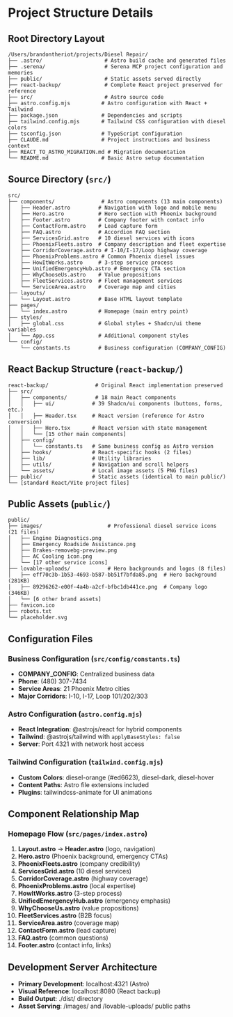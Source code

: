 # Project Structure Details

## Root Directory Layout
```
/Users/brandontheriot/projects/Diesel Repair/
├── .astro/                    # Astro build cache and generated files
├── .serena/                   # Serena MCP project configuration and memories
├── public/                    # Static assets served directly
├── react-backup/              # Complete React project preserved for reference
├── src/                       # Astro source code
├── astro.config.mjs          # Astro configuration with React + Tailwind
├── package.json              # Dependencies and scripts
├── tailwind.config.mjs       # Tailwind CSS configuration with diesel colors
├── tsconfig.json             # TypeScript configuration
├── CLAUDE.md                 # Project instructions and business context
├── REACT_TO_ASTRO_MIGRATION.md # Migration documentation
└── README.md                 # Basic Astro setup documentation
```

## Source Directory (`src/`)
```
src/
├── components/               # Astro components (13 main components)
│   ├── Header.astro         # Navigation with logo and mobile menu
│   ├── Hero.astro           # Hero section with Phoenix background
│   ├── Footer.astro         # Company footer with contact info
│   ├── ContactForm.astro    # Lead capture form
│   ├── FAQ.astro            # Accordion FAQ section
│   ├── ServicesGrid.astro   # 10 diesel services with icons
│   ├── PhoenixFleets.astro  # Company description and fleet expertise
│   ├── CorridorCoverage.astro # I-10/I-17/Loop highway coverage
│   ├── PhoenixProblems.astro # Common Phoenix diesel issues
│   ├── HowItWorks.astro     # 3-step service process
│   ├── UnifiedEmergencyHub.astro # Emergency CTA section
│   ├── WhyChooseUs.astro    # Value propositions
│   ├── FleetServices.astro  # Fleet management services
│   └── ServiceArea.astro    # Coverage map and cities
├── layouts/
│   └── Layout.astro         # Base HTML layout template
├── pages/
│   └── index.astro          # Homepage (main entry point)
├── styles/
│   ├── global.css           # Global styles + Shadcn/ui theme variables
│   └── App.css              # Additional component styles
└── config/
    └── constants.ts         # Business configuration (COMPANY_CONFIG)
```

## React Backup Structure (`react-backup/`)
```
react-backup/               # Original React implementation preserved
├── src/
│   ├── components/         # 18 main React components
│   │   ├── ui/            # 39 Shadcn/ui components (buttons, forms, etc.)
│   │   ├── Header.tsx     # React version (reference for Astro conversion)
│   │   ├── Hero.tsx       # React version with state management
│   │   └── [15 other main components]
│   ├── config/
│   │   └── constants.ts   # Same business config as Astro version
│   ├── hooks/             # React-specific hooks (2 files)
│   ├── lib/               # Utility libraries
│   ├── utils/             # Navigation and scroll helpers
│   └── assets/            # Local image assets (5 PNG files)
├── public/                # Static assets (identical to main public/)
└── [standard React/Vite project files]
```

## Public Assets (`public/`)
```
public/
├── images/                     # Professional diesel service icons (21 files)
│   ├── Engine Diagnostics.png
│   ├── Emergency Roadside Assistance.png
│   ├── Brakes-removebg-preview.png
│   ├── AC Cooling icon.png
│   └── [17 other service icons]
├── lovable-uploads/            # Hero backgrounds and logos (8 files)
│   ├── eff70c3b-1b53-4693-b587-bb51f7bfda85.png  # Hero background (281KB)
│   ├── 89296262-e00f-4a4b-a2cf-bfbc1db441ce.png  # Company logo (346KB)
│   └── [6 other brand assets]
├── favicon.ico
├── robots.txt
└── placeholder.svg
```

## Configuration Files

### Business Configuration (`src/config/constants.ts`)
- **COMPANY_CONFIG**: Centralized business data
- **Phone**: (480) 307-7434
- **Service Areas**: 21 Phoenix Metro cities
- **Major Corridors**: I-10, I-17, Loop 101/202/303

### Astro Configuration (`astro.config.mjs`)
- **React Integration**: @astrojs/react for hybrid components
- **Tailwind**: @astrojs/tailwind with `applyBaseStyles: false`
- **Server**: Port 4321 with network host access

### Tailwind Configuration (`tailwind.config.mjs`)
- **Custom Colors**: diesel-orange (#ed6623), diesel-dark, diesel-hover
- **Content Paths**: Astro file extensions included
- **Plugins**: tailwindcss-animate for UI animations

## Component Relationship Map

### Homepage Flow (`src/pages/index.astro`)
1. **Layout.astro** → **Header.astro** (logo, navigation)
2. **Hero.astro** (Phoenix background, emergency CTAs)
3. **PhoenixFleets.astro** (company credibility)
4. **ServicesGrid.astro** (10 diesel services)
5. **CorridorCoverage.astro** (highway coverage)
6. **PhoenixProblems.astro** (local expertise)
7. **HowItWorks.astro** (3-step process)
8. **UnifiedEmergencyHub.astro** (emergency emphasis)
9. **WhyChooseUs.astro** (value propositions)
10. **FleetServices.astro** (B2B focus)
11. **ServiceArea.astro** (coverage map)
12. **ContactForm.astro** (lead capture)
13. **FAQ.astro** (common questions)
14. **Footer.astro** (contact info, links)

## Development Server Architecture
- **Primary Development**: localhost:4321 (Astro)
- **Visual Reference**: localhost:8080 (React backup)
- **Build Output**: ./dist/ directory
- **Asset Serving**: /images/ and /lovable-uploads/ public paths